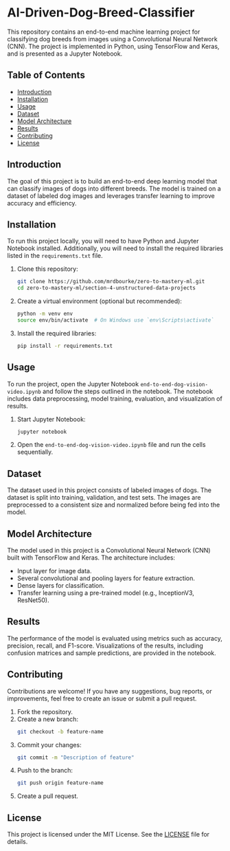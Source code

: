 # AI-Driven-Dog-Breed-Classifier

This repository contains an end-to-end machine learning project for classifying dog breeds from images using a Convolutional Neural Network (CNN). The project is implemented in Python, using TensorFlow and Keras, and is presented as a Jupyter Notebook.

## Table of Contents

- [Introduction](#introduction)
- [Installation](#installation)
- [Usage](#usage)
- [Dataset](#dataset)
- [Model Architecture](#model-architecture)
- [Results](#results)
- [Contributing](#contributing)
- [License](#license)

## Introduction

The goal of this project is to build an end-to-end deep learning model that can classify images of dogs into different breeds. The model is trained on a dataset of labeled dog images and leverages transfer learning to improve accuracy and efficiency.

## Installation

To run this project locally, you will need to have Python and Jupyter Notebook installed. Additionally, you will need to install the required libraries listed in the `requirements.txt` file.

1. Clone this repository:
    ```bash
    git clone https://github.com/mrdbourke/zero-to-mastery-ml.git
    cd zero-to-mastery-ml/section-4-unstructured-data-projects
    ```

2. Create a virtual environment (optional but recommended):
    ```bash
    python -m venv env
    source env/bin/activate  # On Windows use `env\Scripts\activate`
    ```

3. Install the required libraries:
    ```bash
    pip install -r requirements.txt
    ```

## Usage

To run the project, open the Jupyter Notebook `end-to-end-dog-vision-video.ipynb` and follow the steps outlined in the notebook. The notebook includes data preprocessing, model training, evaluation, and visualization of results.

1. Start Jupyter Notebook:
    ```bash
    jupyter notebook
    ```

2. Open the `end-to-end-dog-vision-video.ipynb` file and run the cells sequentially.

## Dataset

The dataset used in this project consists of labeled images of dogs. The dataset is split into training, validation, and test sets. The images are preprocessed to a consistent size and normalized before being fed into the model.

## Model Architecture

The model used in this project is a Convolutional Neural Network (CNN) built with TensorFlow and Keras. The architecture includes:

- Input layer for image data.
- Several convolutional and pooling layers for feature extraction.
- Dense layers for classification.
- Transfer learning using a pre-trained model (e.g., InceptionV3, ResNet50).

## Results

The performance of the model is evaluated using metrics such as accuracy, precision, recall, and F1-score. Visualizations of the results, including confusion matrices and sample predictions, are provided in the notebook.

## Contributing

Contributions are welcome! If you have any suggestions, bug reports, or improvements, feel free to create an issue or submit a pull request.

1. Fork the repository.
2. Create a new branch:
    ```bash
    git checkout -b feature-name
    ```
3. Commit your changes:
    ```bash
    git commit -m "Description of feature"
    ```
4. Push to the branch:
    ```bash
    git push origin feature-name
    ```
5. Create a pull request.

## License

This project is licensed under the MIT License. See the [LICENSE](LICENSE) file for details.

